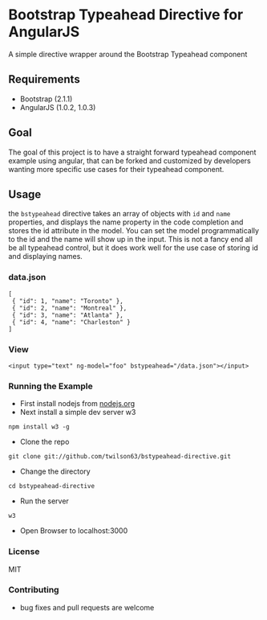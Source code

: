 # Bootstrap Typeahead Directive for AngularJS

A simple directive wrapper around the Bootstrap Typeahead component

## Requirements

* Bootstrap (2.1.1)
* AngularJS (1.0.2, 1.0.3)

## Goal

The goal of this project is to have a straight forward typeahead component example using angular, that can be forked and customized by developers wanting more specific use cases for their typeahead component.

## Usage

the `bstypeahead` directive takes an array of objects with `id` and `name` properties, and displays the name property in the
code completion and stores the id attribute in the model.  You can set the model programmatically to the id and the name will show up in the input.  This is not a fancy end all be all typeahead control, but it does work well for the use case of storing id and displaying names.

### data.json

```
[
 { "id": 1, "name": "Toronto" },
 { "id": 2, "name": "Montreal" },
 { "id": 3, "name": "Atlanta" },
 { "id": 4, "name": "Charleston" }
]
```

### View 

```
<input type="text" ng-model="foo" bstypeahead="/data.json"></input>
```

### Running the Example

* First install nodejs from [nodejs.org](http://nodejs.org)
* Next install a simple dev server w3

```
npm install w3 -g
```

* Clone the repo

```
git clone git://github.com/twilson63/bstypeahead-directive.git
```

* Change the directory

```
cd bstypeahead-directive
```

* Run the server

```
w3
```

* Open Browser to localhost:3000


### License

MIT

### Contributing

* bug fixes and pull requests are welcome

